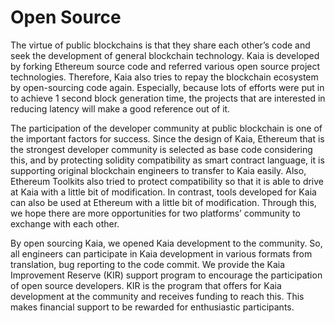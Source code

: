 # Open Source

The virtue of public blockchains is that they share each other’s code and seek the development of general blockchain technology. Kaia is developed by forking Ethereum source code and referred various open source project technologies. Therefore, Kaia also tries to repay the blockchain ecosystem by open-sourcing code again. Especially, because lots of efforts were put in to achieve 1 second block generation time, the projects that are interested in reducing latency will make a good reference out of it.

The participation of the developer community at public blockchain is one of the important factors for success. Since the design of Kaia, Ethereum that is the strongest developer community is selected as base code considering this, and by protecting solidity compatibility as smart contract language, it is supporting original blockchain engineers to transfer to Kaia easily. Also, Ethereum Toolkits also tried to protect compatibility so that it is able to drive at Kaia with a little bit of modification. In contrast, tools developed for Kaia can also be used at Ethereum with a little bit of modification. Through this, we hope there are more opportunities for two platforms’ community to exchange with each other.

By open sourcing Kaia, we opened Kaia development to the community. So, all engineers can participate in Kaia development in various formats from translation, bug reporting to the code commit. We provide the Kaia Improvement Reserve (KIR) support program to encourage the participation of open source developers. KIR is the program that offers for Kaia development at the community and receives funding to reach this. This makes financial support to be rewarded for enthusiastic participants.